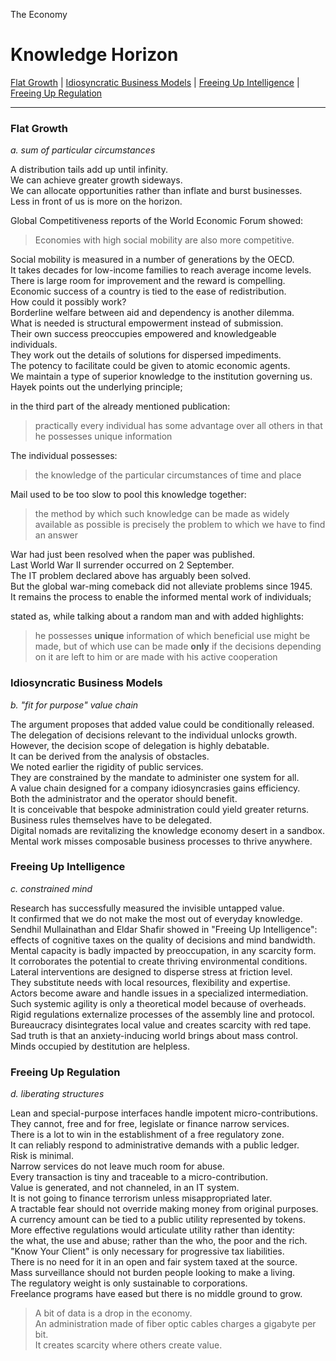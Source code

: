 The Economy

# Knowledge Horizon

[Flat Growth](./02_knowledge_horizon.md#flat-growth) | 
[Idiosyncratic Business Models](./02_knowledge_horizon.md#idiosyncratic-business-models) | 
[Freeing Up Intelligence](./02_knowledge_horizon.md#freeing-up-intelligence) | 
[Freeing Up Regulation](./02_knowledge_horizon.md#freeing-up-regulation)

---

### Flat Growth

*a. sum of particular circumstances*

A distribution tails add up until infinity.\
We can achieve greater growth sideways.\
We can allocate opportunities rather than inflate and burst businesses.\
Less in front of us is more on the horizon.

Global Competitiveness reports of the World Economic Forum showed:
> Economies with high social mobility are also more competitive.

Social mobility is measured in a number of generations by the OECD.\
It takes decades for low-income families to reach average income levels.\
There is large room for improvement and the reward is compelling.\
Economic success of a country is tied to the ease of redistribution.\
How could it possibly work?\
Borderline welfare between aid and dependency is another dilemma.\
What is needed is structural empowerment instead of submission.\
Their own success preoccupies empowered and knowledgeable individuals.\
They work out the details of solutions for dispersed impediments.\
The potency to facilitate could be given to atomic economic agents.\
We maintain a type of superior knowledge to the institution governing us.\
Hayek points out the underlying principle;

in the third part of the already mentioned publication:
> practically every individual has some advantage over all others in that he possesses unique information

The individual possesses:
> the knowledge of the particular circumstances of time and place

Mail used to be too slow to pool this knowledge together:
> the method by which such knowledge can be made as widely available as possible is precisely the problem to which we have to find an answer

War had just been resolved when the paper was published.\
Last World War II surrender occurred on 2 September.\
The IT problem declared above has arguably been solved.\
But the global war-ming comeback did not alleviate problems since 1945.\
It remains the process to enable the informed mental work of individuals;

stated as, while talking about a random man and with added highlights:
> he possesses **unique** information of which beneficial use might be made, but of which use can be made **only** if the decisions depending on it are left to him or are made with his active cooperation

### Idiosyncratic Business Models

*b. "fit for purpose" value chain*

The argument proposes that added value could be conditionally released.\
The delegation of decisions relevant to the individual unlocks growth.\
However, the decision scope of delegation is highly debatable.\
It can be derived from the analysis of obstacles.\
We noted earlier the rigidity of public services.\
They are constrained by the mandate to administer one system for all.\
A value chain designed for a company idiosyncrasies gains efficiency.\
Both the administrator and the operator should benefit.\
It is conceivable that bespoke administration could yield greater returns.\
Business rules themselves have to be delegated.\
Digital nomads are revitalizing the knowledge economy desert in a sandbox.\
Mental work misses composable business processes to thrive anywhere.

### Freeing Up Intelligence

*c. constrained mind*

Research has successfully measured the invisible untapped value.\
It confirmed that we do not make the most out of everyday knowledge.\
Sendhil Mullainathan and Eldar Shafir showed in "Freeing Up Intelligence":\
effects of cognitive taxes on the quality of decisions and mind bandwidth.\
Mental capacity is badly impacted by preoccupation, in any scarcity form.\
It corroborates the potential to create thriving environmental conditions.\
Lateral interventions are designed to disperse stress at friction level.\
They substitute needs with local resources, flexibility and expertise.\
Actors become aware and handle issues in a specialized intermediation.\
Such systemic agility is only a theoretical model because of overheads.\
Rigid regulations externalize processes of the assembly line and protocol.\
Bureaucracy disintegrates local value and creates scarcity with red tape.\
Sad truth is that an anxiety-inducing world brings about mass control.\
Minds occupied by destitution are helpless.

### Freeing Up Regulation

*d. liberating structures*

Lean and special-purpose interfaces handle impotent micro-contributions.\
They cannot, free and for free, legislate or finance narrow services.\
There is a lot to win in the establishment of a free regulatory zone.\
It can reliably respond to administrative demands with a public ledger.\
Risk is minimal.\
Narrow services do not leave much room for abuse.\
Every transaction is tiny and traceable to a micro-contribution.\
Value is generated, and not channeled, in an IT system.\
It is not going to finance terrorism unless misappropriated later.\
A tractable fear should not override making money from original purposes.\
A currency amount can be tied to a public utility represented by tokens.\
More effective regulations would articulate utility rather than identity:\
the what, the use and abuse; rather than the who, the poor and the rich.\
"Know Your Client" is only necessary for progressive tax liabilities.\
There is no need for it in an open and fair system taxed at the source.\
Mass surveillance should not burden people looking to make a living.\
The regulatory weight is only sustainable to corporations.\
Freelance programs have eased but there is no middle ground to grow.

> A bit of data is a drop in the economy.\
An administration made of fiber optic cables charges a gigabyte per bit.\
It creates scarcity where others create value.

